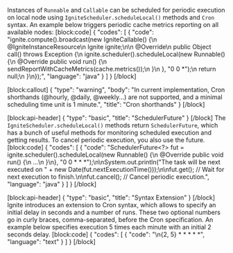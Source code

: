 Instances of `Runnable` and `Callable` can be scheduled for periodic execution on local node using `IgniteScheduler.scheduleLocal()` methods and `Cron` syntax. An example below triggers periodic cache metrics reporting on all available nodes: 
[block:code]
{
  "codes": [
    {
      "code": "ignite.compute().broadcast(new IgniteCallable<Object>() {\n    @IgniteInstanceResource\n    Ignite ignite;\n\n    @Override\n    public Object call() throws Exception {\n        ignite.scheduler().scheduleLocal(new Runnable() {\n            @Override public void run() {\n                sendReportWithCacheMetrics(cache.metrics());\n            }\n        }, \"0 0   *\");\n        return null;\n    }\n});",
      "language": "java"
    }
  ]
}
[/block]

[block:callout]
{
  "type": "warning",
  "body": "In current implementation, Cron shorthands (@hourly, @daily, @weekly...) are not supported, and a minimal scheduling time unit is 1 minute.",
  "title": "Cron shorthands"
}
[/block]

[block:api-header]
{
  "type": "basic",
  "title": "SchedulerFuture"
}
[/block]
The `IgniteScheduler.scheduleLocal()` methods return `SchedulerFuture`, which has a bunch of useful methods for monitoring scheduled execution and getting results. To cancel periodic execution, you also use the future.
[block:code]
{
  "codes": [
    {
      "code": "SchedulerFuture<?> fut = ignite.scheduler().scheduleLocal(new Runnable() {\n    @Override public void run() {\n        ...\n    }\n}, \"0 0 * * *\");\n\nSystem.out.println(\"The task will be next executed on \" + new Date(fut.nextExecutionTime()));\n\nfut.get(); // Wait for next execution to finish.\n\nfut.cancel(); // Cancel periodic execution.",
      "language": "java"
    }
  ]
}
[/block]

[block:api-header]
{
  "type": "basic",
  "title": "Syntax Extension"
}
[/block]
Ignite introduces an extension to Cron syntax, which allows to specify an initial delay in seconds and a number of runs. These two optional numbers go in curly braces, comma-separated, before the Cron specification. An example below specifies execution 5 times each minute with an initial 2 seconds delay.
[block:code]
{
  "codes": [
    {
      "code": "\n{2, 5} * * * * *",
      "language": "text"
    }
  ]
}
[/block]